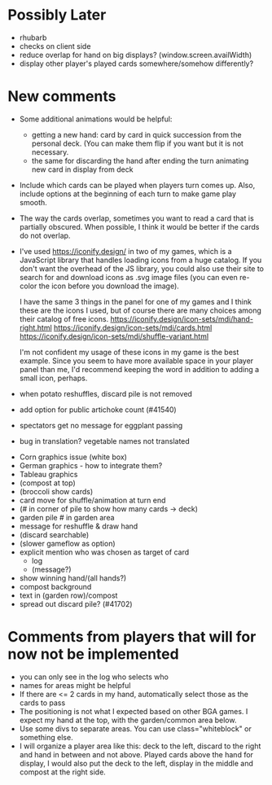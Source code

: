 Possibly Later
===
- rhubarb
- checks on client side
- reduce overlap for hand on big displays? (window.screen.availWidth)
- display other player's played cards somewhere/somehow differently?

New comments
===
- Some additional animations would be helpful:
  - getting a new hand: card by card in quick succession from the
    personal deck. (You can make them flip if you want but it is not
    necessary.
  - the same for discarding the hand after ending the turn animating
    new card in display from deck
- Include which cards can be played when players turn comes up. Also,
  include options at the beginning of each turn to make game play
  smooth.
- The way the cards overlap, sometimes you want to read a card that is
  partially obscured. When possible, I think it would be better if the
  cards do not overlap.
- I've used https://iconify.design/ in two of my games, which is a
  JavaScript library that handles loading icons from a huge
  catalog. If you don't want the overhead of the JS library, you could
  also use their site to search for and download icons as .svg image
  files (you can even re-color the icon before you download the
  image).

  I have the same 3 things in the panel for one of my games and I
  think these are the icons I used, but of course there are many
  choices among their catalog of free icons.
  https://iconify.design/icon-sets/mdi/hand-right.html
  https://iconify.design/icon-sets/mdi/cards.html
  https://iconify.design/icon-sets/mdi/shuffle-variant.html

  I'm not confident my usage of these icons in my game is the best
  example. Since you seem to have more available space in your player
  panel than me, I'd recommend keeping the word in addition to adding
  a small icon, perhaps.
- when potato reshuffles, discard pile is not removed
- add option for public artichoke count (#41540)
- spectators get no message for eggplant passing
+ bug in translation? vegetable names not translated
- Corn graphics issue (white box)
- German graphics - how to integrate them?
- Tableau graphics
- (compost at top)
- (broccoli show cards)
- card move for shuffle/animation at turn end
- (# in corner of pile to show how many cards -> deck)
- garden pile # in garden area
- message for reshuffle & draw hand
- (discard searchable)
- (slower gameflow as option)
- explicit mention who was chosen as target of card
  - log
  - (message?)
- show winning hand/(all hands?)
- compost background
- text in (garden row)/compost
- spread out discard pile? (#41702)

Comments from players that will for now not be implemented
===
- you can only see in the log who selects who
- names for areas might be helpful
- If there are <= 2 cards in my hand, automatically select those as
  the cards to pass
- The positioning is not what I expected based on other BGA games. I
  expect my hand at the top, with the garden/common area below.
- Use some divs to separate areas. You can use class="whiteblock" or
  something else.
- I will organize a player area like this: deck to the left, discard
  to the right and hand in between and not above. Played cards above
  the hand for display, I would also put the deck to the left, display
  in the middle and compost at the right side.
